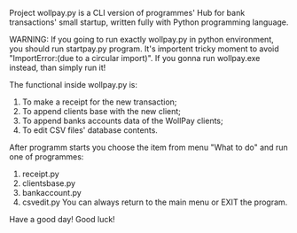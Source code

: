 Project wollpay.py is a CLI version of programmes' Hub for bank transactions' 
small startup, written fully with Python programming language.

WARNING: 
If you going to run exactly wollpay.py in python environment, you should run 
startpay.py program. It's importent tricky moment to avoid 
"ImportError:(due to a circular import)".
If you gonna run wollpay.exe instead, than simply run it!


The functional inside wollpay.py is:
1. To make a receipt for the new transaction;
2. To append clients base with the new client;
3. To append banks accounts data of the WollPay clients;
4. To edit CSV files' database contents.

After programm starts you choose the item from menu "What to do" and 
run one of programmes:
1. receipt.py
2. clientsbase.py
3. bankaccount.py
4. csvedit.py
You can always return to the main menu or EXIT the program.

Have a good day!
Good luck!


